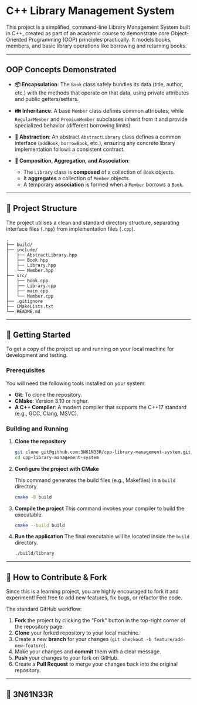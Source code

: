 # C++ Library Management System

This project is a simplified, command-line Library Management System built in C++, created as part of an academic course to demonstrate core Object-Oriented Programming (OOP) principles practically. It models books, members, and basic library operations like borrowing and returning books.

---

## OOP Concepts Demonstrated

* **📦 Encapsulation**: The `Book` class safely bundles its data (title, author, etc.) with the methods that operate on that data, using private attributes and public getters/setters.

* **👪 Inheritance**: A base `Member` class defines common attributes, while `RegularMember` and `PremiumMember` subclasses inherit from it and provide specialized behavior (different borrowing limits).

* **🎨 Abstraction**: An abstract `AbstractLibrary` class defines a common interface (`addBook`, `borrowBook`, etc.), ensuring any concrete library implementation follows a consistent contract.

* **🔗 Composition, Aggregation, and Association**:

    * The `Library` class is **composed** of a collection of `Book` objects.
    * It **aggregates** a collection of `Member` objects.
    * A temporary **association** is formed when a `Member` borrows a `Book`.

---

## 📂 Project Structure

The project utilises a clean and standard directory structure, separating interface files (`.hpp`) from implementation files (`.cpp`).
```
.
├── build/
├── include/
│   ├── AbstractLibrary.hpp
│   ├── Book.hpp
│   ├── Library.hpp
│   └── Member.hpp
├── src/
│   ├── Book.cpp
│   ├── Library.cpp
│   ├── main.cpp
│   └── Member.cpp
├── .gitignore
├── CMakeLists.txt
└── README.md
```
---

## 🚀 Getting Started

To get a copy of the project up and running on your local machine for development and testing.

### Prerequisites

You will need the following tools installed on your system:

* **Git**: To clone the repository.
* **CMake**: Version 3.10 or higher.
* **A C++ Compiler**: A modern compiler that supports the C++17 standard (e.g., GCC, Clang, MSVC).

### Building and Running

1.  **Clone the repository**
    ```sh
    git clone git@github.com:3N61N33R/cpp-library-management-system.git
    cd cpp-library-management-system
    ```

2.  **Configure the project with CMake**
   
    This command generates the build files (e.g., Makefiles) in a `build` directory.
    ```sh
    cmake -B build
    ```

4.  **Compile the project**
    This command invokes your compiler to build the executable.
    ```sh
    cmake --build build
    ```

5.  **Run the application**
    The final executable will be located inside the `build` directory.
    ```sh
    ./build/library
    ```

---

## 🤝 How to Contribute & Fork

Since this is a learning project, you are highly encouraged to fork it and experiment! Feel free to add new features, fix bugs, or refactor the code.

The standard GitHub workflow:

1.  **Fork** the project by clicking the "Fork" button in the top-right corner of the repository page.
2.  **Clone** your forked repository to your local machine.
3.  Create a new **branch** for your changes (`git checkout -b feature/add-new-feature`).
4.  Make your changes and **commit** them with a clear message.
5.  **Push** your changes to your fork on GitHub.
6.  Create a **Pull Request** to merge your changes back into the original repository.

---

## 👤 3N61N33R
